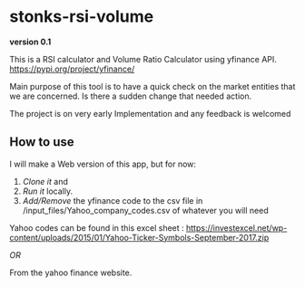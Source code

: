 # stonks-rsi-volume

**version 0.1**

This is a RSI calculator and Volume Ratio Calculator using yfinance API.
https://pypi.org/project/yfinance/

Main purpose of this tool is to have a quick check on the market entities that we are concerned.
Is there a sudden change that needed action.

The project is on very early Implementation and any feedback is welcomed 


## How to use 

I will make a Web version of this app, but for now:

1. *Clone it* and 
2. *Run it* locally.
3. *Add/Remove* the yfinance code to the csv file in /input_files/Yahoo_company_codes.csv of whatever you will need

Yahoo codes can be found in this excel sheet :
https://investexcel.net/wp-content/uploads/2015/01/Yahoo-Ticker-Symbols-September-2017.zip

*OR*

 From the yahoo finance website.
